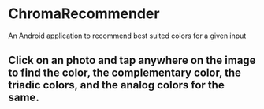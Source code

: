 # ChromaRecommender
An Android application to recommend best suited colors for a given input

## Click on an photo and tap anywhere on the image to find the color, the complementary color, the triadic colors, and the analog colors for the same.
